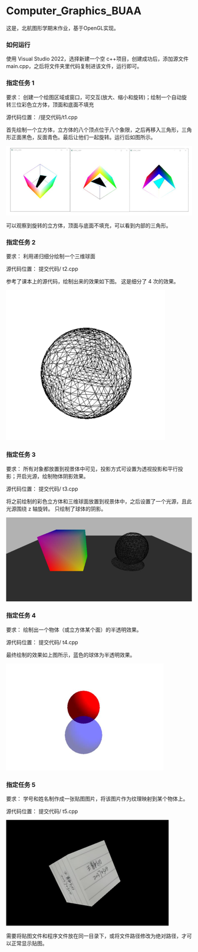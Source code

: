 # Computer_Graphics_BUAA

这是，北航图形学期末作业，基于OpenGL实现。

### 如何运行

使用 Visual Studio 2022，选择新建一个空 c++项目，创建成功后，添加源文件 main.cpp，之后将文件夹里代码复制进该文件，运行即可。

### 指定任务 1

要求： 创建一个绘图区域或窗口，可交互(放大、缩小和旋转)；绘制一个自动旋转三位彩色立方体，顶面和底面不填充

源代码位置： /提交代码/t1.cpp

首先绘制一个立方体，立方体的八个顶点位于八个象限，之后再移入三角形，三角形正面黑色，反面青色。最后让他们一起旋转。运行后如图所示。

![image-20240301131010329](我的图图呢/image-20240301131010329.png)

可以观察到旋转的立方体，顶面与底面不填充，可以看到内部的三角形。

### 指定任务 2

要求： 利用递归细分绘制一个三维球面

源代码位置： 提交代码/ t2.cpp

参考了课本上的源代码，绘制出来的效果如下图。 这是细分了 4 次的效果。

![image-20240301131045010](我的图图呢/image-20240301131045010.png)

### 指定任务 3

要求： 所有对象都放置到视景体中可见，投影方式可设置为透视投影和平行投影；开启光源，绘制物体阴影效果。

源代码位置： 提交代码/ t3.cpp

将之前绘制的彩色立方体和三维球面放置到视景体中，之后设置了一个光源，且此光源围绕 z 轴旋转。 只绘制了球体的阴影。

![image-20240301131158700](我的图图呢/image-20240301131158700.png)

### 指定任务 4

要求： 绘制出一个物体（或立方体某个面）的半透明效果。

源代码位置： 提交代码/ t4.cpp

最终绘制的效果如上图所示，蓝色的球体为半透明效果。

![image-20240301131214973](我的图图呢/image-20240301131214973.png)

### 指定任务 5

要求： 学号和姓名制作成一张贴图图片，将该图片作为纹理映射到某个物体上。

源代码位置： 提交代码/ t5.cpp

![image-20240301131246358](我的图图呢/image-20240301131246358.png)

需要将贴图文件和程序文件放在同一目录下，或将文件路径修改为绝对路径，才可以正常显示贴图。  
